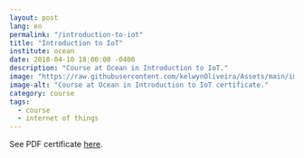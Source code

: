```yaml
---
layout: post
lang: en
permalink: "/introduction-to-iot"
title: "Introduction to IoT"
institute: ocean
date: 2018-04-10 18:00:00 -0400
description: "Course at Ocean in Introduction to IoT."
image: "https://raw.githubusercontent.com/kelwynOliveira/Assets/main/img/certificates/intensive-courses/ocean/introduction-to-iot.jpg"
image-alt: "Course at Ocean in Introduction to IoT certificate."
category: course
tags:
  - course
  - internet of things
---
```


See PDF certificate <a href="https://docs.google.com/viewer?url=https://raw.githubusercontent.com/kelwynOliveira/Assets/main/PDF/certificates/intensive-courses/{{page.institute}}{{page.permalink}}.pdf" target="_blank">here</a>.

